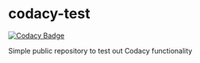 # codacy-test

[![Codacy Badge](https://app.codacy.com/project/badge/Grade/9cbc80f273124d7196fdbb5210a9c8fc)](https://www.codacy.com/gh/dalton-braze/codacy-test/dashboard?utm_source=github.com&amp;utm_medium=referral&amp;utm_content=dalton-braze/codacy-test&amp;utm_campaign=Badge_Grade)

Simple public repository to test out Codacy functionality
